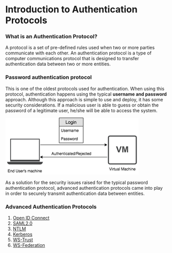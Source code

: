 # Introduction to Authentication Protocols

### What is an Authentication Protocol?
A protocol is a set of pre-defined rules used when two or more parties communicate with each other. An authentication protocol
is a type of computer communications protocol that is designed to transfer authentication data between two or more entities.

### Password authentication protocol
This is one of the oldest protocols used for authentication. When
using this protocol, authentication happens using the typical **username
and password** approach. Although this approach is simple to use and
deploy, it has some security considerations. If a malicious user is able
to guess or obtain the password of a legitimate user, he/she will be able to 
access the system.

![password-authentication](../../assets/img/concepts/password-authentication-protocol.png)

As a solution for the security issues raised for the typical password authentication protocol, advanced authentication protocols came into play in order to securely transmit authentication data between entities.

### Advanced Authentication Protocols

1. [Open ID Connect](intro-oidc.md)
2. [SAML2.0](insertlink)
3. [NTLM](insertlink)
4. [Kerberos](insertlink)
5. [WS-Trust](insertlink)
6. [WS-Federation](insertlink)
